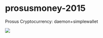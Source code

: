 # prosusmoney-2015
Prosus Cryptocurrency: daemon+simplewallet

<img src="http://prosuscorp.com/wp-content/uploads/2016/12/Artbill-Mat-01a.lite_-768x410.jpg">

